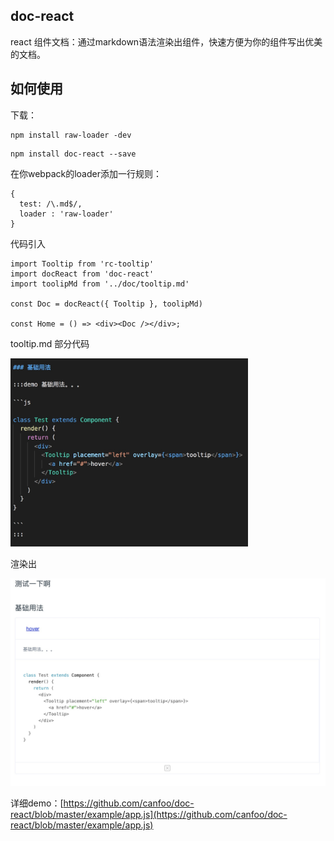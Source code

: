 ## doc-react
react 组件文档：通过markdown语法渲染出组件，快速方便为你的组件写出优美的文档。

## 如何使用
下载：

```
npm install raw-loader -dev
```

```
npm install doc-react --save
```

在你webpack的loader添加一行规则：

```
{
  test: /\.md$/,
  loader : 'raw-loader'
}
```

代码引入

```
import Tooltip from 'rc-tooltip'
import docReact from 'doc-react'
import toolipMd from '../doc/tooltip.md'

const Doc = docReact({ Tooltip }, toolipMd)

const Home = () => <div><Doc /></div>;
```

tooltip.md 部分代码

<img src="./assests/e-md.jpg" width="380" />

渲染出

<img src="./assests/x.jpg" width="650" />

详细demo：[https://github.com/canfoo/doc-react/blob/master/example/app.js](https://github.com/canfoo/doc-react/blob/master/example/app.js)
